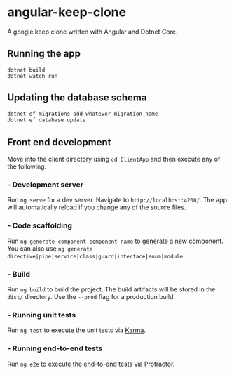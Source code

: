 # angular-keep-clone

A google keep clone written with Angular and Dotnet Core.

## Running the app
```
dotnet build
dotnet watch run
```

## Updating the database schema
```bash
dotnet ef migrations add whatever_migration_name
dotnet ef database update
```

## Front end development
Move into the client directory using `cd ClientApp` and then execute any of the following:

### - Development server
Run `ng serve` for a dev server. Navigate to `http://localhost:4200/`. The app will automatically reload if you change any of the source files.

### - Code scaffolding
Run `ng generate component component-name` to generate a new component. You can also use `ng generate directive|pipe|service|class|guard|interface|enum|module`.

### - Build
Run `ng build` to build the project. The build artifacts will be stored in the `dist/` directory. Use the `--prod` flag for a production build.

### - Running unit tests
Run `ng test` to execute the unit tests via [Karma](https://karma-runner.github.io).

### - Running end-to-end tests
Run `ng e2e` to execute the end-to-end tests via [Protractor](http://www.protractortest.org/).